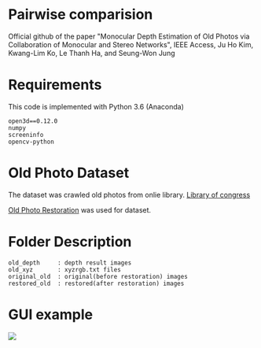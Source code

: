 # Pairwise comparision

Official github of the paper "Monocular Depth Estimation of Old Photos via Collaboration of Monocular and Stereo Networks", IEEE Access, Ju Ho Kim, Kwang-Lim Ko, Le Thanh Ha, and Seung-Won Jung


# Requirements

This code is implemented with Python 3.6 (Anaconda)

```
open3d==0.12.0
numpy
screeninfo
opencv-python
```


# Old Photo Dataset

The dataset was crawled old photos from onlie library.
[Library of congress](https://www.loc.gov/pictures/)

[Old Photo Restoration](https://github.com/microsoft/Bringing-Old-Photos-Back-to-Life) was used for dataset. 


# Folder Description

```
old_depth     : depth result images
old_xyz       : xyzrgb.txt files
original_old  : original(before restoration) images
restored_old  : restored(after restoration) images
```


# GUI example

<img src="https://github.com/rmawngh/Old-Photo-3D/blob/main/Pairwise_comparison/gui_example.png">
